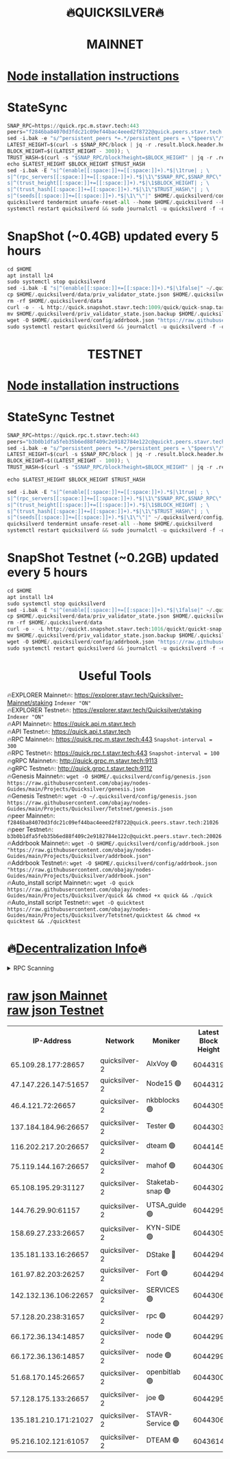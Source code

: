 <h1 align="center"> 🔥QUICKSILVER🔥</h1>

<h1 align="center"> MAINNET</h1>

[Node installation instructions](https://github.com/obajay/nodes-Guides/tree/main/Projects/Quicksilver)
=

# StateSync
```python
SNAP_RPC=https://quick.rpc.m.stavr.tech:443
peers="f2846ba84070d3fdc21c09ef44bac4eeed2f8722@quick.peers.stavr.tech:21026"
sed -i.bak -e "s/^persistent_peers *=.*/persistent_peers = \"$peers\"/" $HOME/.quicksilverd/config/config.toml
LATEST_HEIGHT=$(curl -s $SNAP_RPC/block | jq -r .result.block.header.height); \
BLOCK_HEIGHT=$((LATEST_HEIGHT - 300)); \
TRUST_HASH=$(curl -s "$SNAP_RPC/block?height=$BLOCK_HEIGHT" | jq -r .result.block_id.hash)
echo $LATEST_HEIGHT $BLOCK_HEIGHT $TRUST_HASH
sed -i.bak -E "s|^(enable[[:space:]]+=[[:space:]]+).*$|\1true| ; \
s|^(rpc_servers[[:space:]]+=[[:space:]]+).*$|\1\"$SNAP_RPC,$SNAP_RPC\"| ; \
s|^(trust_height[[:space:]]+=[[:space:]]+).*$|\1$BLOCK_HEIGHT| ; \
s|^(trust_hash[[:space:]]+=[[:space:]]+).*$|\1\"$TRUST_HASH\"| ; \
s|^(seeds[[:space:]]+=[[:space:]]+).*$|\1\"\"|" $HOME/.quicksilverd/config/config.toml
quicksilverd tendermint unsafe-reset-all --home $HOME/.quicksilverd --keep-addr-book
systemctl restart quicksilverd && sudo journalctl -u quicksilverd -f -o cat
```

# SnapShot (~0.4GB) updated every 5 hours
```python
cd $HOME
apt install lz4
sudo systemctl stop quicksilverd
sed -i.bak -E "s|^(enable[[:space:]]+=[[:space:]]+).*$|\1false|" ~/.quicksilverd/config/config.toml
cp $HOME/.quicksilverd/data/priv_validator_state.json $HOME/.quicksilverd/priv_validator_state.json.backup
rm -rf $HOME/.quicksilverd/data
curl -o - -L http://quick.snapshot.stavr.tech:1009/quick/quick-snap.tar.lz4 | lz4 -c -d - | tar -x -C $HOME/.quicksilverd --strip-components 2
mv $HOME/.quicksilverd/priv_validator_state.json.backup $HOME/.quicksilverd/data/priv_validator_state.json
wget -O $HOME/.quicksilverd/config/addrbook.json "https://raw.githubusercontent.com/obajay/nodes-Guides/main/Projects/Quicksilver/addrbook.json"
sudo systemctl restart quicksilverd && journalctl -u quicksilverd -f -o cat
```

<h1 align="center"> TESTNET</h1>

[Node installation instructions](https://github.com/obajay/nodes-Guides/tree/main/Projects/Quicksilver/Tetstnet)
=

# StateSync Testnet
```python
SNAP_RPC=https://quick.rpc.t.stavr.tech:443
peers="b3b0b1dfa5feb35b6ed88f409c2e9182784e122c@quickt.peers.stavr.tech:20026"
sed -i.bak -e "s/^persistent_peers *=.*/persistent_peers = \"$peers\"/" $HOME/.quicksilverd/config/config.toml
LATEST_HEIGHT=$(curl -s $SNAP_RPC/block | jq -r .result.block.header.height); \
BLOCK_HEIGHT=$((LATEST_HEIGHT - 100)); \
TRUST_HASH=$(curl -s "$SNAP_RPC/block?height=$BLOCK_HEIGHT" | jq -r .result.block_id.hash)

echo $LATEST_HEIGHT $BLOCK_HEIGHT $TRUST_HASH

sed -i.bak -E "s|^(enable[[:space:]]+=[[:space:]]+).*$|\1true| ; \
s|^(rpc_servers[[:space:]]+=[[:space:]]+).*$|\1\"$SNAP_RPC,$SNAP_RPC\"| ; \
s|^(trust_height[[:space:]]+=[[:space:]]+).*$|\1$BLOCK_HEIGHT| ; \
s|^(trust_hash[[:space:]]+=[[:space:]]+).*$|\1\"$TRUST_HASH\"| ; \
s|^(seeds[[:space:]]+=[[:space:]]+).*$|\1\"\"|" ~/.quicksilverd/config/config.toml
quicksilverd tendermint unsafe-reset-all --home $HOME/.quicksilverd
systemctl restart quicksilverd && sudo journalctl -u quicksilverd -f -o cat

```

# SnapShot Testnet (~0.2GB) updated every 5 hours
```python
cd $HOME
apt install lz4
sudo systemctl stop quicksilverd
sed -i.bak -E "s|^(enable[[:space:]]+=[[:space:]]+).*$|\1false|" ~/.quicksilverd/config/config.toml
cp $HOME/.quicksilverd/data/priv_validator_state.json $HOME/.quicksilverd/priv_validator_state.json.backup
rm -rf $HOME/.quicksilverd/data
curl -o - -L http://quickt.snapshot.stavr.tech:1016/quickt/quickt-snap.tar.lz4 | lz4 -c -d - | tar -x -C $HOME/.quicksilverd --strip-components 2
mv $HOME/.quicksilverd/priv_validator_state.json.backup $HOME/.quicksilverd/data/priv_validator_state.json
wget -O $HOME/.quicksilverd/config/addrbook.json "https://raw.githubusercontent.com/obajay/nodes-Guides/main/Projects/Quicksilver/Tetstnet/addrbook.json"
sudo systemctl restart quicksilverd && journalctl -u quicksilverd -f -o cat
```
 <h1 align="center"> Useful Tools</h1>

🔥EXPLORER Mainnet🔥:        https://explorer.stavr.tech/Quicksilver-Mainnet/staking    `Indexer "ON"` \
🔥EXPLORER Testnet🔥:        https://explorer.stavr.tech/Quicksilver/staking	        `Indexer "ON"` \
🔥API Mainnet🔥: 			 https://quick.api.m.stavr.tech \
🔥API Testnet🔥: 			 https://quick.api.t.stavr.tech \
🔥RPC Mainnet🔥:             https://quick.rpc.m.stavr.tech:443              `Snapshot-interval = 300` \
🔥RPC Testnet🔥:             https://quick.rpc.t.stavr.tech:443              `Snapshot-interval = 100` \
🔥gRPC Mainnet🔥:                    http://quick.grpc.m.stavr.tech:9113 \
🔥gRPC Testnet🔥:                    http://quick.grpc.t.stavr.tech:9112 \
🔥Genesis Mainnet🔥: `wget -O $HOME/.quicksilverd/config/genesis.json https://raw.githubusercontent.com/obajay/nodes-Guides/main/Projects/Quicksilver/genesis.json` \
🔥Genesis Testnet🔥: `wget -O ~/.quicksilverd/config/genesis.json https://raw.githubusercontent.com/obajay/nodes-Guides/main/Projects/Quicksilver/Tetstnet/genesis.json` \
🔥peer Mainnet🔥:					 `f2846ba84070d3fdc21c09ef44bac4eeed2f8722@quick.peers.stavr.tech:21026` \
🔥peer Testnet🔥:					 `b3b0b1dfa5feb35b6ed88f409c2e9182784e122c@quickt.peers.stavr.tech:20026` \
🔥Addrbook Mainnet🔥:    ```wget -O $HOME/.quicksilverd/config/addrbook.json "https://raw.githubusercontent.com/obajay/nodes-Guides/main/Projects/Quicksilver/addrbook.json"``` \
🔥Addrbook Testnet🔥:    ```wget -O $HOME/.quicksilverd/config/addrbook.json "https://raw.githubusercontent.com/obajay/nodes-Guides/main/Projects/Quicksilver/addrbook.json"``` \
🔥Auto_install script Mainnet🔥: ```wget -O quick https://raw.githubusercontent.com/obajay/nodes-Guides/main/Projects/Quicksilver/quick && chmod +x quick && ./quick``` \
🔥Auto_install script Testnet🔥: ```wget -O quicktest https://raw.githubusercontent.com/obajay/nodes-Guides/main/Projects/Quicksilver/Tetstnet/quicktest && chmod +x quicktest && ./quicktest```

🔥[Decentralization Info](https://github.com/obajay/StateSync-snapshots/tree/main/Projects/Quicksilver/Decentralization)🔥
=

<details>
<summary>RPC Scanning</summary>

<h2 align="center"> We scan nodes in real time every 4 hours. And we provide the final result of RPC endpoints.
We cannot influence the operation of these nodes in any way. </h2>


```python
If Voting Power is higher than 0 --> then the Node is a validator of the network and may be subject to attack and be a potential threat to the chain.
```
```python
We marked such validators with a red symbol
```

</details>

[raw json Mainnet](https://rpc-check.quickm.stavr.tech/quickm/rpc-quickm-result.json) \
[raw json Testnet](https://github.com/obajay/StateSync-snapshots/tree/main/Projects/Quicksilver/Rpc-Check-Testnet)
=


<table><tr><th>IP-Address</th><th>Network</th><th>Moniker</th><th>Latest Block Height</th><th>Earliest Block Height</th><th>Catching Up</th><th>Tx Index</th><th>Voting Power</th><th>Scan Time</th></tr><tr><td>65.109.28.177:28657</td><td>quicksilver-2</td><td>AlxVoy 🟢</td><td>6044319</td><td>3562001</td><td>False</td><td>off</td><td>0</td><td>2024-02-19T20:18:19.485581224UTC</td></tr><tr><td>47.147.226.147:51657</td><td>quicksilver-2</td><td>Node15 🟢</td><td>6044312</td><td>5151648</td><td>False</td><td>off</td><td>0</td><td>2024-02-19T20:17:44.022257431UTC</td></tr><tr><td>46.4.121.72:26657</td><td>quicksilver-2</td><td>nkbblocks 🟢</td><td>6044305</td><td>5434601</td><td>False</td><td>on</td><td>0</td><td>2024-02-19T20:16:59.267181215UTC</td></tr><tr><td>137.184.184.96:26657</td><td>quicksilver-2</td><td>Tester 🟢</td><td>6044303</td><td>5550692</td><td>False</td><td>off</td><td>0</td><td>2024-02-19T20:16:50.596127638UTC</td></tr><tr><td>116.202.217.20:26657</td><td>quicksilver-2</td><td>dteam 🟢</td><td>6044145</td><td>5581001</td><td>False</td><td>on</td><td>0</td><td>2024-02-19T20:17:17.650191425UTC</td></tr><tr><td>75.119.144.167:26657</td><td>quicksilver-2</td><td>mahof 🟢</td><td>6044309</td><td>5654794</td><td>False</td><td>on</td><td>0</td><td>2024-02-19T20:17:26.306816439UTC</td></tr><tr><td>65.108.195.29:31127</td><td>quicksilver-2</td><td>Staketab-snap 🟢</td><td>6044302</td><td>5705001</td><td>False</td><td>off</td><td>0</td><td>2024-02-19T20:16:43.457320351UTC</td></tr><tr><td>144.76.29.90:61157</td><td>quicksilver-2</td><td>UTSA_guide 🟢</td><td>6044295</td><td>5743301</td><td>False</td><td>on</td><td>0</td><td>2024-02-19T20:16:00.647310016UTC</td></tr><tr><td>158.69.27.233:26657</td><td>quicksilver-2</td><td>KYN-SIDE 🟢</td><td>6044305</td><td>5799001</td><td>False</td><td>on</td><td>0</td><td>2024-02-19T20:17:04.335336006UTC</td></tr><tr><td>135.181.133.16:26657</td><td>quicksilver-2</td><td>DStake 🔴</td><td>6044294</td><td>5807001</td><td>False</td><td>on</td><td>154670</td><td>2024-02-19T20:16:00.112544205UTC</td></tr><tr><td>161.97.82.203:26257</td><td>quicksilver-2</td><td>Fort 🟢</td><td>6044294</td><td>5863421</td><td>False</td><td>on</td><td>0</td><td>2024-02-19T20:15:57.570940427UTC</td></tr><tr><td>142.132.136.106:22657</td><td>quicksilver-2</td><td>SERVICES 🟢</td><td>6044306</td><td>5920001</td><td>False</td><td>on</td><td>0</td><td>2024-02-19T20:17:09.150715073UTC</td></tr><tr><td>57.128.20.238:31657</td><td>quicksilver-2</td><td>rpc 🟢</td><td>6044297</td><td>5940472</td><td>False</td><td>on</td><td>0</td><td>2024-02-19T20:16:18.111132196UTC</td></tr><tr><td>66.172.36.134:14857</td><td>quicksilver-2</td><td>node 🟢</td><td>6044299</td><td>5950756</td><td>False</td><td>on</td><td>0</td><td>2024-02-19T20:16:25.552956439UTC</td></tr><tr><td>66.172.36.136:14857</td><td>quicksilver-2</td><td>node 🟢</td><td>6044299</td><td>5950756</td><td>False</td><td>on</td><td>0</td><td>2024-02-19T20:16:26.393558060UTC</td></tr><tr><td>51.68.170.145:26657</td><td>quicksilver-2</td><td>openbitlab 🟢</td><td>6044300</td><td>5981220</td><td>False</td><td>on</td><td>0</td><td>2024-02-19T20:16:32.864657872UTC</td></tr><tr><td>57.128.175.133:26657</td><td>quicksilver-2</td><td>joe 🟢</td><td>6044295</td><td>6039778</td><td>False</td><td>on</td><td>0</td><td>2024-02-19T20:16:00.955699293UTC</td></tr><tr><td>135.181.210.171:21027</td><td>quicksilver-2</td><td>STAVR-Service 🟢</td><td>6044306</td><td>6043001</td><td>False</td><td>on</td><td>0</td><td>2024-02-19T20:17:04.696149849UTC</td></tr><tr><td>95.216.102.121:61057</td><td>quicksilver-2</td><td>DTEAM 🟢</td><td>6043614</td><td>6043501</td><td>False</td><td>on</td><td>0</td><td>2024-02-19T20:16:18.527994530UTC</td></tr></table>
